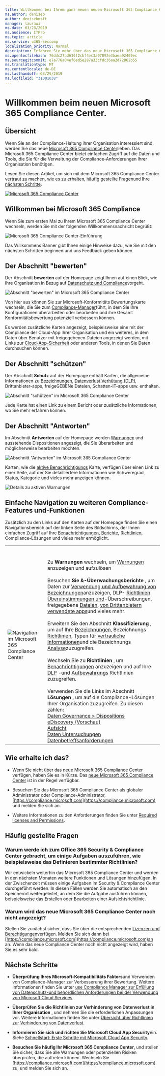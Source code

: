 ```yaml
---
title: Willkommen bei Ihrem ganz neuen neuen Microsoft 365 Compliance Center
ms.author: deniseb
author: denisebmsft
manager: laurawi
ms.date: 03/28/2019
ms.audience: ITPro
ms.topic: article
ms.service: o365-seccomp
localization_priority: Normal
description: Erfahren Sie mehr über das neue Microsoft 365 Compliance Center, einschließlich der enthaltenen Informationen, seiner Vorgehensweisen und der nächsten Schritte.
ms.openlocfilehash: 76ddc27ad616f2cbf4ec3a97892e3baea92469ec
ms.sourcegitcommit: e7a776a04ef6ed5e287a33cfdc36aa2d72862b55
ms.translationtype: MT
ms.contentlocale: de-DE
ms.lasthandoff: 03/29/2019
ms.locfileid: "31001038"
---
```

# <a name="welcome-to-your-all-new-microsoft-365-compliance-center"></a>Willkommen beim neuen Microsoft 365 Compliance Center.

## <a name="overview"></a>Übersicht

Wenn Sie an der Compliance-Haltung ihrer Organisation interessiert sind, werden Sie das neue [Microsoft 365 Compliance Center](https://compliance.microsoft.com)lieben. Das Microsoft 365 Compliance Center bietet einfachen Zugriff auf die Daten und Tools, die Sie für die Verwaltung der Compliance-Anforderungen Ihrer Organisation benötigen. 

Lesen Sie diesen Artikel, um sich mit dem Microsoft 365 Compliance Center vertraut zu machen, [wie es zu erhalten](#how-do-i-get-this), [häufig gestellte Fragen](#frequently-asked-questions)und Ihre [nächsten Schritte](#next-steps).

[![Microsoft 365 Compliance Center](media/m365-compliance-center.png)](https://compliance.microsoft.com)

## <a name="welcome-to-microsoft-365-compliance"></a>Willkommen bei Microsoft 365 Compliance

Wenn Sie zum ersten Mal zu Ihrem Microsoft 365 Compliance Center wechseln, werden Sie mit der folgenden Willkommensnachricht begrüßt:

![Microsoft 365 Compliance Center-Einführung](media/m365-compliancecenter-welcomesteps.png)

Das Willkommens Banner gibt Ihnen einige Hinweise dazu, wie Sie mit den nächsten Schritten beginnen und uns Feedback geben können.

## <a name="the-assess-section"></a>Der Abschnitt "bewerten"

Der Abschnitt **bewerten** auf der Homepage zeigt Ihnen auf einen Blick, wie Ihre Organisation in Bezug auf [Datenschutz und Compliance](protect-access-to-data-and-services.md)vorgeht.

![Abschnitt "bewerten" im Microsoft 365 Compliance Center](media/m365-compliance-center-assess.png)

Von hier aus können Sie zur Microsoft-Konformitäts Bewertungskarte wechseln, die Sie zum [Compliance-Manager](meet-data-protection-and-regulatory-reqs-using-microsoft-cloud.md)führt, in dem Sie Ihre Konfigurationen überarbeiten oder bearbeiten und ihre Gesamt Konformitätsbewertung potenziell verbessern können.

Es werden zusätzliche Karten angezeigt, beispielsweise eine mit der Compliance der Cloud-App Ihrer Organisation und ein weiteres, in dem Daten über Benutzer mit freigegebenen Dateien angezeigt werden, mit Links zur [Cloud-App-Sicherheit](https://docs.microsoft.com/cloud-app-security/) oder anderen Tools, in denen Sie Daten durchsuchen können.

## <a name="the-protect-section"></a>Der Abschnitt "schützen"

Der Abschnitt **Schutz** auf der Homepage enthält Karten, die allgemeine Informationen zu [Bezeichnungen](labels.md), [Datenverlust Verhütung (DLP)](data-loss-prevention-policies.md), Drittanbieter-apps, freigeGEBENe Dateien, Schatten-IT-apps usw. enthalten. 

![Abschnitt "schützen" im Microsoft 365 Compliance Center](media/m365-compliance-center-protect.png)

Jede Karte hat einen Link zu einem Bericht oder zusätzliche Informationen, wo Sie mehr erfahren können.

## <a name="the-respond-section"></a>Der Abschnitt "Antworten"

Im Abschnitt **Antworten** auf der Homepage werden [Warnungen](alerts.md) und ausstehende Dispositionen angezeigt, die Sie überarbeiten und möglicherweise bearbeiten möchten. [](disposition-reviews.md)

![Abschnitt "Antworten" im Microsoft 365 Compliance Center](media/m365-compliance-center-respond.png)

Karten, wie die [aktive Benachrichtigungs](alerts.md) Karte, verfügen über einen Link zu einer Seite, auf der Sie detailliertere Informationen wie Schweregrad, Status, Kategorie und vieles mehr anzeigen können.

![Details zu aktiven Warnungen](media/m365-compliance-center-alerts-details.png) 

## <a name="easy-navigation-to-more-compliance-features-and-capabilities"></a>Einfache Navigation zu weiteren Compliance-Features und-Funktionen

Zusätzlich zu den Links auf den Karten auf der Homepage finden Sie einen Navigationsbereich auf der linken Seite des Bildschirms, der Ihnen einfachen Zugriff auf Ihre [Benachrichtigungen](alerts.md), [Berichte](reports-in-security-and-compliance.md), [Richtlinien](alert-policies.md), Compliance-Lösungen und vieles mehr ermöglicht. 

|  |  |
|---------|---------|
|![Navigation im Microsoft 365 Compliance Center](media/m365-compliance-center-leftnav.png)  |<br/><br/> Zu **Warnungen** wechseln, um [Warnungen](alerts.md) anzuzeigen und aufzulösen<br/><br/>Besuchen **Sie &-Überwachungsberichte** , um Daten zur [Verwendung und Aufbewahrung von Bezeichnungen](sensitivity-labels.md)anzuzeigen, DLP- [Richtlinien Übereinstimmungen und](view-the-dlp-reports.md)-Überschreibungen, freigegebene [Dateien](https://docs.microsoft.com/cloud-app-security/file-filters), [von Drittanbietern verwendete apps](https://docs.microsoft.com/cloud-app-security/discovered-apps)und vieles mehr.<br/><br/>Erweitern Sie den Abschnitt **Klassifizierung** , um auf Ihre [Bezeichnungen](labels.md), Bezeichnungs [Richtlinien](sensitivity-labels.md#what-label-policies-can-do), Typen für [vertrauliche Informationen](what-the-sensitive-information-types-look-for.md)und die Bezeichnungs [Analyse](view-label-activity-for-documents.md)zuzugreifen.<br/><br/>Wechseln Sie zu **Richtlinien** , um [Benachrichtigungen](alerts.md) anzuzeigen und auf Ihre [DLP](data-loss-prevention-policies.md) -und [Aufbewahrungs](retention-policies.md) Richtlinien zuzugreifen.<br/><br/> Verwenden Sie die Links im Abschnitt **Lösungen** , um auf die Compliance-Lösungen Ihrer Organisation zuzugreifen. Zu diesen zählen: <br/>[Daten Governance > Dispositions](disposition-reviews.md)<br/>[eDiscovery (Vorschau)](compliance20/overview-ediscovery-20.md)<br/>[Aufsicht](supervision-policies.md)<br/>[Daten Untersuchungen](compliance20/manage-data-spillage-incidents.md)<br/>[Datenbetreffsanforderungen](manage-gdpr-data-subject-requests-with-the-dsr-case-tool.md)        |


## <a name="how-do-i-get-this"></a>Wie erhalte ich das?

- Wenn Sie nicht über das neue Microsoft 365 Compliance Center verfügen, haben Sie es in Kürze. Das [neue Microsoft 365 Compliance Center](microsoft-security-and-compliance.md#microsoft-365-compliance-center) ist in der Regel verfügbar.

- Besuchen Sie das Microsoft 365 Compliance Center als globaler Administrator oder Compliance-Administrator, [https://compliance.microsoft.com](https://compliance.microsoft.com) und melden Sie sich an. 

- Weitere Informationen zu den Anforderungen finden Sie unter [Required licenses and Permissions](microsoft-security-and-compliance.md#required-licenses-and-permissions).

## <a name="frequently-asked-questions"></a>Häufig gestellte Fragen

### <a name="why-am-i-taken-to-the-office-365-security--compliance-center-to-perform-some-tasks-such-as-defining-certain-policies"></a>Warum werde ich zum Office 365 Security & Compliance Center gebracht, um einige Aufgaben auszuführen, wie beispielsweise das Definieren bestimmter Richtlinien?

Wir entwickeln weiterhin das Microsoft 365 Compliance Center und werden in den nächsten Monaten weitere Funktionen und Lösungen hinzufügen. In der Zwischenzeit müssen einige Aufgaben im Security & Compliance Center durchgeführt werden. In diesen Fällen werden Sie automatisch an den Speicherort weitergeleitet, an dem Sie die Aufgabe ausführen können, beispielsweise das Erstellen oder Bearbeiten einer Aufsichtsrichtlinie.

### <a name="why-dont-i-see-the-new-microsoft-365-compliance-center-yet"></a>Warum wird das neue Microsoft 365 Compliance Center noch nicht angezeigt?

Stellen Sie zunächst sicher, dass Sie über die entsprechenden [Lizenzen und Berechtigungen](microsoft-security-and-compliance.md#required-licenses-and-permissions)verfügen. Melden Sie sich dann bei [https://compliance.microsoft.com](https://compliance.microsoft.com)an an. Wenn das neue Compliance Center noch nicht angezeigt wird, haben Sie es sehr bald.

## <a name="next-steps"></a>Nächste Schritte

- **Überprüfung Ihres Microsoft-Kompatibilitäts Faktors**und Verwenden von Compliance-Manager zur Verbesserung ihrer Bewertung. Weitere Informationen finden Sie unter [use Compliance Manager zur Erfüllung von Datenschutz-und behördlichen Anforderungen bei der Verwendung von Microsoft Cloud Services](meet-data-protection-and-regulatory-reqs-using-microsoft-cloud.md).

- **Überprüfen Sie die Richtlinien zur Verhinderung von Datenverlust in Ihrer Organisation** , und nehmen Sie die erforderlichen Anpassungen vor. Weitere Informationen finden Sie unter [Übersicht über Richtlinien zur Verhinderung von Datenverlust](data-loss-prevention-policies.md). 

- **Informieren Sie sich und richten Sie Microsoft Cloud App Security**ein. Siehe [Schnellstart: Erste Schritte mit Microsoft Cloud App Security](https://docs.microsoft.com/cloud-app-security/getting-started-with-cloud-app-security).  

- **Besuchen Sie häufig Ihr Microsoft 365 Compliance Center**, und stellen Sie sicher, dass Sie alle Warnungen oder potenziellen Risiken überprüfen, die auftreten können. Wechseln Sie [https://compliance.microsoft.com](https://compliance.microsoft.com) zu, und melden Sie sich an.